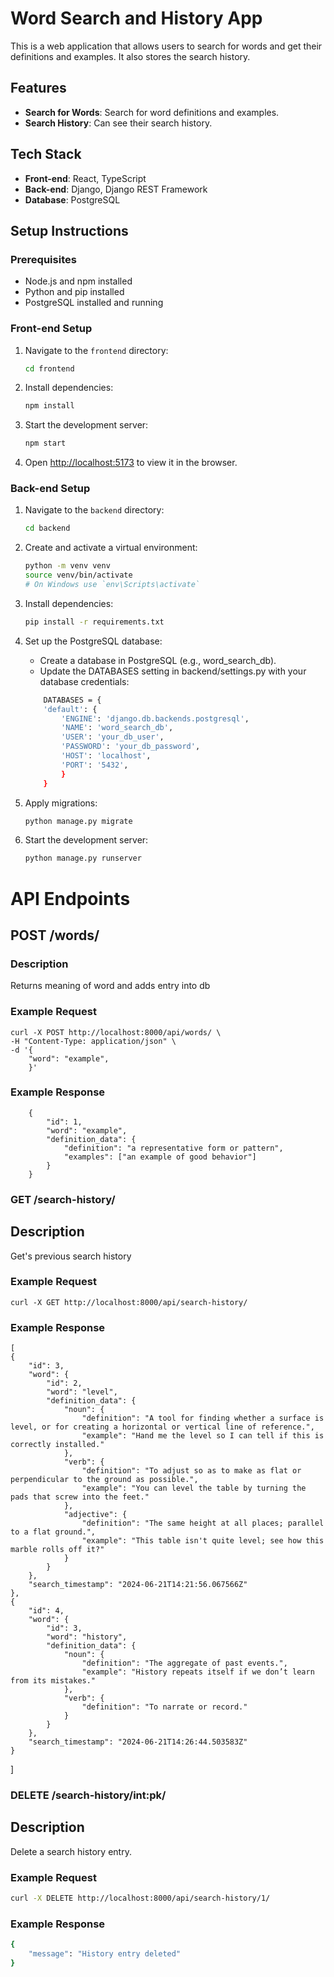 # Word Search and History App

This is a web application that allows users to search for words and get their definitions and examples. It also stores the search history.

## Features

- **Search for Words**: Search for word definitions and examples.
- **Search History**:  Can see their search history.

## Tech Stack

- **Front-end**: React, TypeScript
- **Back-end**: Django, Django REST Framework
- **Database**: PostgreSQL

## Setup Instructions

### Prerequisites

- Node.js and npm installed
- Python and pip installed
- PostgreSQL installed and running

### Front-end Setup

1. Navigate to the `frontend` directory:
   ```sh
   cd frontend
   ```
2. Install dependencies:
   ```sh
   npm install
   ```
3. Start the development server:
   ```sh
   npm start
   ```
4. Open [http://localhost:5173](http://localhost:5173) to view it in the browser.

### Back-end Setup

1. Navigate to the `backend` directory:
   ```sh
   cd backend
   ```
2. Create and activate a virtual environment:
   ```sh
   python -m venv venv
   source venv/bin/activate
   # On Windows use `env\Scripts\activate`
   ```
3. Install dependencies:

   ```sh
   pip install -r requirements.txt
   ```

4. Set up the PostgreSQL database:

   - Create a database in PostgreSQL (e.g., word_search_db).
   - Update the DATABASES setting in backend/settings.py with your database credentials:

   ```sh
       DATABASES = {
       'default': {
           'ENGINE': 'django.db.backends.postgresql',
           'NAME': 'word_search_db',
           'USER': 'your_db_user',
           'PASSWORD': 'your_db_password',
           'HOST': 'localhost',
           'PORT': '5432',
           }
       }
   ```

5. Apply migrations:
   ```sh
   python manage.py migrate
   ```
6. Start the development server:
   ```sh
   python manage.py runserver
   ```

# API Endpoints

## POST /words/

### Description

Returns meaning of word and adds entry into db

### Example Request
    curl -X POST http://localhost:8000/api/words/ \
    -H "Content-Type: application/json" \
    -d '{
        "word": "example",
        }'
    

### Example Response

        {
            "id": 1,
            "word": "example",
            "definition_data": {
                "definition": "a representative form or pattern",
                "examples": ["an example of good behavior"]
            }
        }

### GET /search-history/
## Description
Get's previous search history
### Example Request
    curl -X GET http://localhost:8000/api/search-history/

### Example Response
    [
    {
        "id": 3,
        "word": {
            "id": 2,
            "word": "level",
            "definition_data": {
                "noun": {
                    "definition": "A tool for finding whether a surface is level, or for creating a horizontal or vertical line of reference.",
                    "example": "Hand me the level so I can tell if this is correctly installed."
                },
                "verb": {
                    "definition": "To adjust so as to make as flat or perpendicular to the ground as possible.",
                    "example": "You can level the table by turning the pads that screw into the feet."
                },
                "adjective": {
                    "definition": "The same height at all places; parallel to a flat ground.",
                    "example": "This table isn't quite level; see how this marble rolls off it?"
                }
            }
        },
        "search_timestamp": "2024-06-21T14:21:56.067566Z"
    },
    {
        "id": 4,
        "word": {
            "id": 3,
            "word": "history",
            "definition_data": {
                "noun": {
                    "definition": "The aggregate of past events.",
                    "example": "History repeats itself if we don’t learn from its mistakes."
                },
                "verb": {
                    "definition": "To narrate or record."
                }
            }
        },
        "search_timestamp": "2024-06-21T14:26:44.503583Z"
    }
]
### DELETE /search-history/int:pk/

## Description

Delete a search history entry.

### Example Request

```sh
curl -X DELETE http://localhost:8000/api/search-history/1/
```

### Example Response

```sh
{
    "message": "History entry deleted"
}
```
